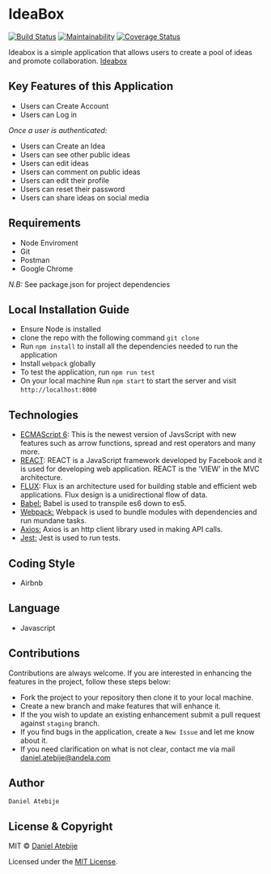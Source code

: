 # IdeaBox
[![Build Status](https://travis-ci.org/Dannytebj/IdeaBox.svg?branch=staging)](https://travis-ci.org/Dannytebj/IdeaBox)
[![Maintainability](https://api.codeclimate.com/v1/badges/a99a88d28ad37a79dbf6/maintainability)](https://codeclimate.com/github/codeclimate/codeclimate/maintainability)
[![Coverage Status](https://coveralls.io/repos/github/Dannytebj/IdeaBox/badge.svg?branch=ft-delete-ideas)](https://coveralls.io/github/Dannytebj/IdeaBox?branch=ft-delete-ideas)

Ideabox is a simple application that allows users to create a pool of ideas and promote collaboration. [Ideabox](https://ideaboxbydanny.herokuapp.com/)
## Key Features of this Application
+ Users can Create Account
+ Users can Log in

*Once a user is authenticated:*
+ Users can Create an Idea
+ Users can see other public ideas 
+ Users can edit ideas
+ Users can comment on public ideas
+ Users can edit their profile
+ Users can reset their password
+ Users can share ideas on social media
## Requirements
+ Node Enviroment 
+ Git 
+ Postman
+ Google Chrome

*N.B:* See package.json for project dependencies

## Local Installation Guide
* Ensure Node is installed
* clone the repo with the following command `git clone`
* Run `npm install` to install all the dependencies needed to run the application
* Install `webpack` globally
* To test the application, run `npm run test`
* On your local machine Run `npm start` to start the server and visit `http://localhost:8000`

## Technologies
 * [ECMAScript 6](http://es6-features.org/): This is the newest version of JavsScript with new features such as arrow functions, spread and rest operators and many more.
 * [REACT](https://facebook.github.io/react/): REACT is a JavaScript framework developed by Facebook and it is used for developing web application. REACT is the 'VIEW' in the MVC architecture.
 * [FLUX](http://facebook.github.io/flux/): Flux is an architecture used for building stable and efficient web applications. Flux design is a unidirectional flow of data.
 * [Babel:](https://babeljs.io/)  Babel is used to transpile es6 down to es5.
 * [Webpack:](https://webpack.github.io/docs/what-is-webpack.html)  Webpack is used to bundle modules with dependencies and run mundane tasks.
 * [Axios:](https://www.npmjs.com/package/axios)  Axios is an http client library used in making API calls.
 * [Jest:](https://facebook.github.io/jest/) Jest is used to run tests.

 ## Coding Style
- Airbnb 

## Language
- Javascript
## Contributions
 Contributions are always welcome. If you are interested in enhancing the features in the project, follow these steps below:
 + Fork the project to your repository then clone it to your local machine.
 + Create a new branch and make features that will enhance it.
 + If the you wish to update an existing enhancement submit a pull request against `staging` branch.
 + If you find bugs in the application, create a `New Issue` and let me know about it.
 + If you need clarification on what is not clear, contact me via mail [daniel.atebije@andela.com](mailto:daniel.atebije@andela.com)

## Author
    Daniel Atebije

## License & Copyright
MIT © [Daniel Atebije](https://github.com/Dannytebj)

Licensed under the [MIT License](LICENSE).
